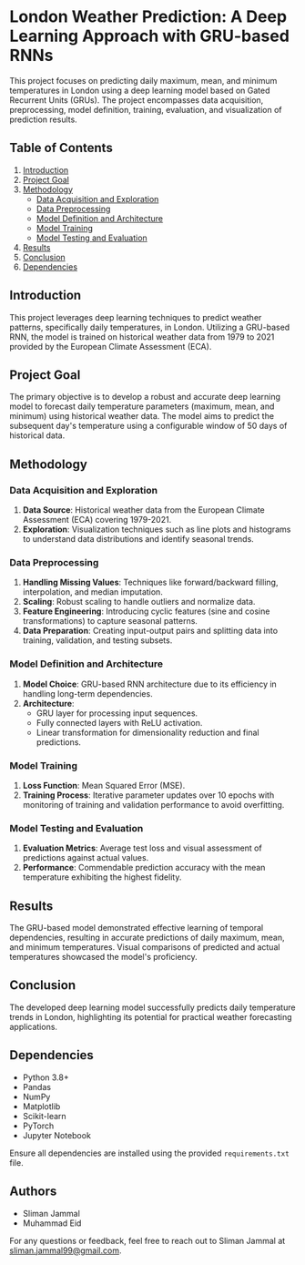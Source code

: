 # London Weather Prediction: A Deep Learning Approach with GRU-based RNNs

This project focuses on predicting daily maximum, mean, and minimum temperatures in London using a deep learning model based on Gated Recurrent Units (GRUs). The project encompasses data acquisition, preprocessing, model definition, training, evaluation, and visualization of prediction results.

## Table of Contents

1. [Introduction](#introduction)
2. [Project Goal](#project-goal)
3. [Methodology](#methodology)
    - [Data Acquisition and Exploration](#data-acquisition-and-exploration)
    - [Data Preprocessing](#data-preprocessing)
    - [Model Definition and Architecture](#model-definition-and-architecture)
    - [Model Training](#model-training)
    - [Model Testing and Evaluation](#model-testing-and-evaluation)
4. [Results](#results)
5. [Conclusion](#conclusion)
6. [Dependencies](#dependencies)

## Introduction

This project leverages deep learning techniques to predict weather patterns, specifically daily temperatures, in London. Utilizing a GRU-based RNN, the model is trained on historical weather data from 1979 to 2021 provided by the European Climate Assessment (ECA).

## Project Goal

The primary objective is to develop a robust and accurate deep learning model to forecast daily temperature parameters (maximum, mean, and minimum) using historical weather data. The model aims to predict the subsequent day's temperature using a configurable window of 50 days of historical data.

## Methodology

### Data Acquisition and Exploration

1. **Data Source**: Historical weather data from the European Climate Assessment (ECA) covering 1979-2021.
2. **Exploration**: Visualization techniques such as line plots and histograms to understand data distributions and identify seasonal trends.

### Data Preprocessing

1. **Handling Missing Values**: Techniques like forward/backward filling, interpolation, and median imputation.
2. **Scaling**: Robust scaling to handle outliers and normalize data.
3. **Feature Engineering**: Introducing cyclic features (sine and cosine transformations) to capture seasonal patterns.
4. **Data Preparation**: Creating input-output pairs and splitting data into training, validation, and testing subsets.

### Model Definition and Architecture

1. **Model Choice**: GRU-based RNN architecture due to its efficiency in handling long-term dependencies.
2. **Architecture**:
    - GRU layer for processing input sequences.
    - Fully connected layers with ReLU activation.
    - Linear transformation for dimensionality reduction and final predictions.

### Model Training

1. **Loss Function**: Mean Squared Error (MSE).
2. **Training Process**: Iterative parameter updates over 10 epochs with monitoring of training and validation performance to avoid overfitting.

### Model Testing and Evaluation

1. **Evaluation Metrics**: Average test loss and visual assessment of predictions against actual values.
2. **Performance**: Commendable prediction accuracy with the mean temperature exhibiting the highest fidelity.

## Results

The GRU-based model demonstrated effective learning of temporal dependencies, resulting in accurate predictions of daily maximum, mean, and minimum temperatures. Visual comparisons of predicted and actual temperatures showcased the model's proficiency.

## Conclusion

The developed deep learning model successfully predicts daily temperature trends in London, highlighting its potential for practical weather forecasting applications.


## Dependencies

- Python 3.8+
- Pandas
- NumPy
- Matplotlib
- Scikit-learn
- PyTorch
- Jupyter Notebook

Ensure all dependencies are installed using the provided `requirements.txt` file.

## Authors

- Sliman Jammal
- Muhammad Eid

For any questions or feedback, feel free to reach out to Sliman Jammal at [sliman.jammal99@gmail.com](mailto:sliman.jammal99@gmail.com).
